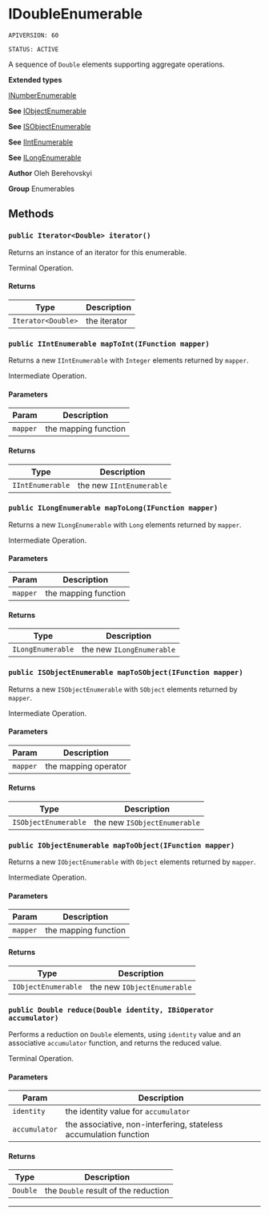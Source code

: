 # IDoubleEnumerable

`APIVERSION: 60`

`STATUS: ACTIVE`

A sequence of `Double` elements supporting aggregate operations.


**Extended types**

[INumberEnumerable<Double>](INumberEnumerable<Double>)

**See** [IObjectEnumerable](/docs/Enumerables/IObjectEnumerable.md)


**See** [ISObjectEnumerable](/docs/Enumerables/ISObjectEnumerable.md)


**See** [IIntEnumerable](/docs/Enumerables/IIntEnumerable.md)


**See** [ILongEnumerable](/docs/Enumerables/ILongEnumerable.md)


**Author** Oleh Berehovskyi


**Group** Enumerables

## Methods
### `public Iterator<Double> iterator()`

Returns an instance of an iterator for this enumerable. <p>Terminal Operation.</p>

#### Returns

|Type|Description|
|---|---|
|`Iterator<Double>`|the iterator|

### `public IIntEnumerable mapToInt(IFunction mapper)`

Returns a new `IIntEnumerable` with `Integer` elements returned by `mapper`. <p>Intermediate Operation.</p>

#### Parameters

|Param|Description|
|---|---|
|`mapper`|the mapping function|

#### Returns

|Type|Description|
|---|---|
|`IIntEnumerable`|the new `IIntEnumerable`|

### `public ILongEnumerable mapToLong(IFunction mapper)`

Returns a new `ILongEnumerable` with `Long` elements returned by `mapper`. <p>Intermediate Operation.</p>

#### Parameters

|Param|Description|
|---|---|
|`mapper`|the mapping function|

#### Returns

|Type|Description|
|---|---|
|`ILongEnumerable`|the new `ILongEnumerable`|

### `public ISObjectEnumerable mapToSObject(IFunction mapper)`

Returns a new `ISObjectEnumerable` with `SObject` elements returned by `mapper`. <p>Intermediate Operation.</p>

#### Parameters

|Param|Description|
|---|---|
|`mapper`|the mapping operator|

#### Returns

|Type|Description|
|---|---|
|`ISObjectEnumerable`|the new `ISObjectEnumerable`|

### `public IObjectEnumerable mapToObject(IFunction mapper)`

Returns a new `IObjectEnumerable` with `Object` elements returned by `mapper`. <p>Intermediate Operation.</p>

#### Parameters

|Param|Description|
|---|---|
|`mapper`|the mapping function|

#### Returns

|Type|Description|
|---|---|
|`IObjectEnumerable`|the new `IObjectEnumerable`|

### `public Double reduce(Double identity, IBiOperator accumulator)`

Performs a reduction on `Double` elements, using `identity` value and an associative `accumulator` function, and returns the reduced value. <p>Terminal Operation.</p>

#### Parameters

|Param|Description|
|---|---|
|`identity`|the identity value for `accumulator`|
|`accumulator`|the associative, non-interfering, stateless accumulation function|

#### Returns

|Type|Description|
|---|---|
|`Double`|the `Double` result of the reduction|

---
